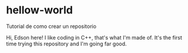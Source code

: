 # hellow-world
Tutorial de como crear un repositorio

Hi, Edson here! I like coding in C++, that's what I'm made of.
It's the first time trying this repository and I'm going far good.

